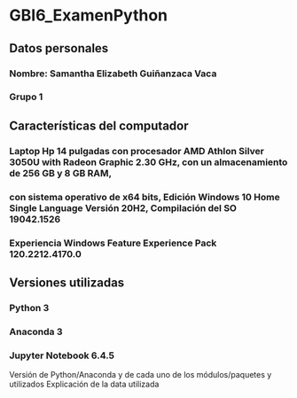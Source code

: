 # GBI6_ExamenPython
## Datos personales
### Nombre: Samantha Elizabeth Guiñanzaca Vaca
### Grupo 1
## Características del computador
### Laptop Hp 14 pulgadas con procesador AMD Athlon Silver 3050U with Radeon Graphic 2.30 GHz, con un almacenamiento de 256 GB y 8 GB RAM, 
### con sistema operativo de x64 bits, Edición	Windows 10 Home Single Language Versión	20H2, Compilación del SO	19042.1526
### Experiencia	Windows Feature Experience Pack 120.2212.4170.0
## Versiones utilizadas 
### Python 3
### Anaconda 3
### Jupyter Notebook 6.4.5 

Versión de Python/Anaconda y de cada uno de los módulos/paquetes y utilizados
Explicación de la data utilizada
